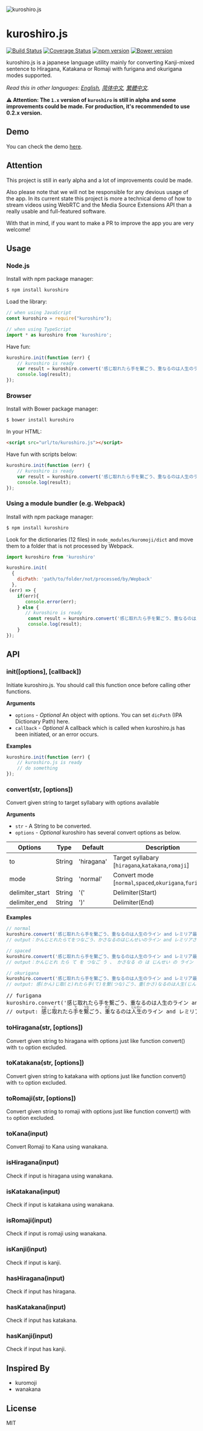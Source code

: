 ![kuroshiro.js](http://hexenq.com/kuroshiro/kuroshiro.png)

# kuroshiro.js

[![Build Status](https://travis-ci.org/hexenq/kuroshiro.js.svg?branch=master)](https://travis-ci.org/hexenq/kuroshiro.js)
[![Coverage Status](https://coveralls.io/repos/hexenq/kuroshiro.js/badge.svg)](https://coveralls.io/r/hexenq/kuroshiro.js)
[![npm version](https://badge.fury.io/js/kuroshiro.svg)](http://badge.fury.io/js/kuroshiro)
[![Bower version](https://badge.fury.io/bo/kuroshiro.svg)](https://badge.fury.io/bo/kuroshiro)

kuroshiro.js is a japanese language utility mainly for converting Kanji-mixed sentence to Hiragana, Katakana or Romaji
with furigana and okurigana modes supported.

*Read this in other languages: [English](README.md), [简体中文](README.zh-cn.md), [繁體中文](README.zh-tw.md).*

**⚠ Attention: The `1.x` version of `kuroshiro` is still in alpha and some improvements could be made. For production, it's recommended to use 0.2.x version.**

## Demo
You can check the demo [here](http://hexenq.com/kuroshiro/demo/index.html).

## Attention 

This project is still in early alpha and a lot of improvements could be made.

Also please note that we will not be responsible for any devious usage of the app. In its current state this project is more a technical demo of how to stream videos using WebRTC and the Media Source Extensions API than a really usable and full-featured software.

With that in mind, if you want to make a PR to improve the app you are very welcome!

## Usage
### Node.js
Install with npm package manager:
```sh
$ npm install kuroshiro
```
    
Load the library:
```js
// when using JavaScript
const kuroshiro = require("kuroshiro");
```
```ts
// when using TypeScript
import * as kuroshiro from 'kuroshiro';
```
Have fun:
```js
kuroshiro.init(function (err) {
    // kuroshiro is ready
    var result = kuroshiro.convert('感じ取れたら手を繋ごう、重なるのは人生のライン and レミリア最高！');    
    console.log(result);
});
```
    
### Browser
Install with Bower package manager:
```sh
$ bower install kuroshiro
```
    
In your HTML:
```html
<script src="url/to/kuroshiro.js"></script>
```

Have fun with scripts below:
```js               
kuroshiro.init(function (err) {
    // kuroshiro is ready
    var result = kuroshiro.convert('感じ取れたら手を繋ごう、重なるのは人生のライン and レミリア最高！');    
    console.log(result);
});
```

### Using a module bundler (e.g. Webpack)
Install with npm package manager:
```sh
$ npm install kuroshiro
```

Look for the dictionaries (12 files) in `node_modules/kuromoji/dict` and move them to a folder that is not processed by Webpack.
```js
import kuroshiro from 'kuroshiro'

kuroshiro.init(
  {
    dicPath: 'path/to/folder/not/processed/by/Wepback'
  },
 (err) => {
    if(err){
       console.error(err);
    } else {
       // kuroshiro is ready
        const result = kuroshiro.convert('感じ取れたら手を繋ごう、重なるのは人生のライン and レミリア最高！');    
        console.log(result);
    }
});
```

## API
### init([options], [callback])
Initiate kuroshiro.js. You should call this function once before calling other functions. 

__Arguments__

* `options` - *Optional* An object with options. You can set `dicPath` (IPA Dictionary Path) here.
* `callback` - *Optional* A callback which is called when kuroshiro.js has been initiated, or an error occurs.

__Examples__

```js
kuroshiro.init(function (err) {
    // kuroshiro.js is ready
    // do something
});
```

### convert(str, [options])
Convert given string to target syllabary with options available

__Arguments__

* `str` - A String to be converted.
* `options` - *Optional* kuroshiro has several convert options as below.

| Options | Type | Default | Description |
|---|---|---|---|
| to | String | 'hiragana' | Target syllabary [`hiragana`,`katakana`,`romaji`] |
| mode | String | 'normal' | Convert mode [`normal`,`spaced`,`okurigana`,`furigana`] |
| delimiter_start | String | '(' | Delimiter(Start) |
| delimiter_end | String | ')' | Delimiter(End) |

__Examples__

```js
// normal
kuroshiro.convert('感じ取れたら手を繋ごう、重なるのは人生のライン and レミリア最高！', {mode:'okurigana', to:'hiragana'});
// output：かんじとれたらてをつなごう、かさなるのはじんせいのライン and レミリアさいこう！
```

```js
// spaced
kuroshiro.convert('感じ取れたら手を繋ごう、重なるのは人生のライン and レミリア最高！', {mode:'okurigana', to:'hiragana'});
// output：かんじとれ たら て を つなご う 、 かさなる の は じんせい の ライン   and   レミ リア さいこう ！
```

```js
// okurigana
kuroshiro.convert('感じ取れたら手を繋ごう、重なるのは人生のライン and レミリア最高！', {mode:'okurigana', to:'hiragana'});
// output: 感(かん)じ取(と)れたら手(て)を繋(つな)ごう、重(かさ)なるのは人生(じんせい)のライン and レミリア最高(さいこう)！
```

<pre>
// furigana
kuroshiro.convert('感じ取れたら手を繋ごう、重なるのは人生のライン and レミリア最高！', {mode:'furigana', to:'hiragana'});
// output: <ruby>感<rp>(</rp><rt>かん</rt><rp>)</rp></ruby>じ<ruby>取<rp>(</rp><rt>と</rt><rp>)</rp></ruby>れたら<ruby>手<rp>(</rp><rt>て</rt><rp>)</rp></ruby>を<ruby>繋<rp>(</rp><rt>つな</rt><rp>)</rp></ruby>ごう、<ruby>重<rp>(</rp><rt>かさ</rt><rp>)</rp></ruby>なるのは<ruby>人生<rp>(</rp><rt>じんせい</rt><rp>)</rp></ruby>のライン and レミリア<ruby>最高<rp>(</rp><rt>さいこう</rt><rp>)</rp></ruby>！
</pre>

### toHiragana(str, [options])
Convert given string to hiragana with options just like function convert() with `to` option excluded.

### toKatakana(str, [options])
Convert given string to katakana with options just like function convert() with `to` option excluded.

### toRomaji(str, [options])
Convert given string to romaji with options just like function convert() with `to` option excluded.

### toKana(input)
Convert Romaji to Kana using wanakana.

### isHiragana(input)
Check if input is hiragana using wanakana.

### isKatakana(input)
Check if input is katakana using wanakana.

### isRomaji(input)
Check if input is romaji using wanakana.

### isKanji(input)
Check if input is kanji.

### hasHiragana(input)
Check if input has hiragana.

### hasKatakana(input)
Check if input has katakana.

### hasKanji(input)
Check if input has kanji.

## Inspired By
- kuromoji
- wanakana

## License
MIT
